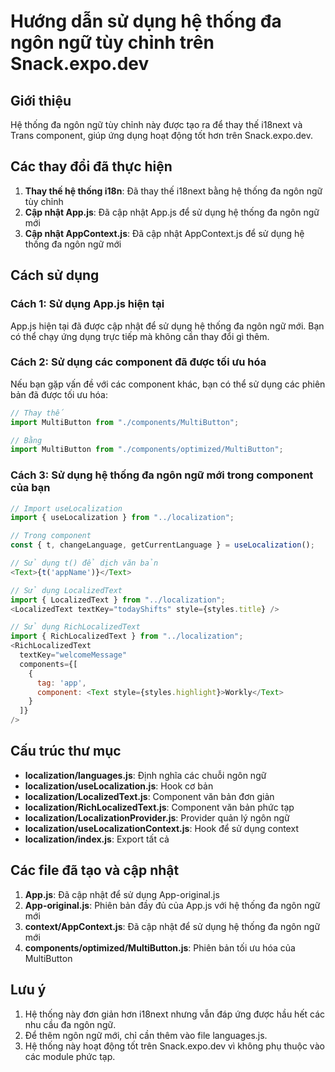# Hướng dẫn sử dụng hệ thống đa ngôn ngữ tùy chỉnh trên Snack.expo.dev

## Giới thiệu

Hệ thống đa ngôn ngữ tùy chỉnh này được tạo ra để thay thế i18next và Trans component, giúp ứng dụng hoạt động tốt hơn trên Snack.expo.dev.

## Các thay đổi đã thực hiện

1. **Thay thế hệ thống i18n**: Đã thay thế i18next bằng hệ thống đa ngôn ngữ tùy chỉnh
2. **Cập nhật App.js**: Đã cập nhật App.js để sử dụng hệ thống đa ngôn ngữ mới
3. **Cập nhật AppContext.js**: Đã cập nhật AppContext.js để sử dụng hệ thống đa ngôn ngữ mới

## Cách sử dụng

### Cách 1: Sử dụng App.js hiện tại

App.js hiện tại đã được cập nhật để sử dụng hệ thống đa ngôn ngữ mới. Bạn có thể chạy ứng dụng trực tiếp mà không cần thay đổi gì thêm.

### Cách 2: Sử dụng các component đã được tối ưu hóa

Nếu bạn gặp vấn đề với các component khác, bạn có thể sử dụng các phiên bản đã được tối ưu hóa:

```javascript
// Thay thế
import MultiButton from "./components/MultiButton";

// Bằng
import MultiButton from "./components/optimized/MultiButton";
```

### Cách 3: Sử dụng hệ thống đa ngôn ngữ mới trong component của bạn

```javascript
// Import useLocalization
import { useLocalization } from "../localization";

// Trong component
const { t, changeLanguage, getCurrentLanguage } = useLocalization();

// Sử dụng t() để dịch văn bản
<Text>{t('appName')}</Text>

// Sử dụng LocalizedText
import { LocalizedText } from "../localization";
<LocalizedText textKey="todayShifts" style={styles.title} />

// Sử dụng RichLocalizedText
import { RichLocalizedText } from "../localization";
<RichLocalizedText 
  textKey="welcomeMessage"
  components={[
    { 
      tag: 'app', 
      component: <Text style={styles.highlight}>Workly</Text> 
    }
  ]}
/>
```

## Cấu trúc thư mục

- **localization/languages.js**: Định nghĩa các chuỗi ngôn ngữ
- **localization/useLocalization.js**: Hook cơ bản
- **localization/LocalizedText.js**: Component văn bản đơn giản
- **localization/RichLocalizedText.js**: Component văn bản phức tạp
- **localization/LocalizationProvider.js**: Provider quản lý ngôn ngữ
- **localization/useLocalizationContext.js**: Hook để sử dụng context
- **localization/index.js**: Export tất cả

## Các file đã tạo và cập nhật

1. **App.js**: Đã cập nhật để sử dụng App-original.js
2. **App-original.js**: Phiên bản đầy đủ của App.js với hệ thống đa ngôn ngữ mới
3. **context/AppContext.js**: Đã cập nhật để sử dụng hệ thống đa ngôn ngữ mới
4. **components/optimized/MultiButton.js**: Phiên bản tối ưu hóa của MultiButton

## Lưu ý

1. Hệ thống này đơn giản hơn i18next nhưng vẫn đáp ứng được hầu hết các nhu cầu đa ngôn ngữ.
2. Để thêm ngôn ngữ mới, chỉ cần thêm vào file languages.js.
3. Hệ thống này hoạt động tốt trên Snack.expo.dev vì không phụ thuộc vào các module phức tạp.
